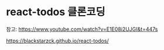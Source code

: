 # react-todos 클론코딩
참고: https://www.youtube.com/watch?v=E1E08i2UJGI&t=447s

<a target="_blank" href="https://blackstarzck.github.io/react-todos/">https://blackstarzck.github.io/react-todos/</a>
